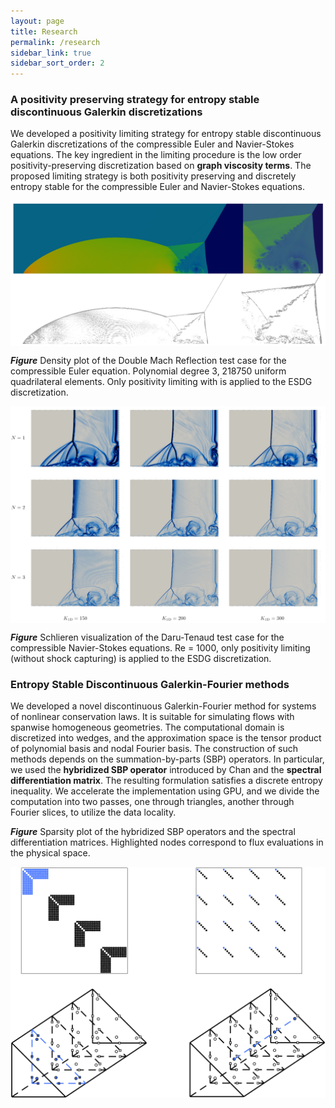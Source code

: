 ```yaml
---
layout: page
title: Research
permalink: /research
sidebar_link: true
sidebar_sort_order: 2
---
```


### A positivity preserving strategy for entropy stable discontinuous Galerkin discretizations

We developed a positivity limiting strategy for entropy stable discontinuous Galerkin discretizations of the compressible Euler and Navier-Stokes equations. The key ingredient in the limiting procedure is the low order positivity-preserving discretization based on **graph viscosity terms**. The proposed limiting strategy is both positivity preserving and discretely entropy stable for the compressible Euler and Navier-Stokes equations.

<img src="image/dmr.png" width="900" style="display: block; margin: 0 auto;">

***Figure*** Density plot of the Double Mach Reflection test case for the compressible Euler equation. Polynomial degree 3, 218750 uniform quadrilateral elements. Only positivity limiting with is applied to the ESDG discretization.    

<img src="image/daru.png" width="900" style="display: block; margin: 0 auto;">

***Figure*** Schlieren visualization of the Daru-Tenaud test case for the compressible Navier-Stokes equations. Re = 1000, only positivity limiting (without shock capturing) is applied to the ESDG discretization.    

### Entropy Stable Discontinuous Galerkin-Fourier methods

We developed a novel discontinuous Galerkin-Fourier method for systems of nonlinear conservation laws. It is suitable
for simulating flows with spanwise homogeneous geometries. The computational domain is discretized into wedges, and the
approximation space is the tensor product of polynomial basis and nodal Fourier basis. The construction
of such methods depends on the summation-by-parts (SBP) operators. In particular, we used the **hybridized SBP
operator**
introduced by Chan and the **spectral differentiation matrix**. The resulting formulation satisfies a discrete entropy
inequality. We accelerate the implementation using GPU, and we divide the computation into two passes, one through
triangles,
another through Fourier slices, to utilize the data locality.

***Figure***  Sparsity plot of the hybridized SBP operators and the spectral differentiation matrices. Highlighted nodes
correspond to flux evaluations in the physical space.  

<img src="image/ESDG-Fourier_plot.png" width="800" style="display: block; margin: 0 auto;">
